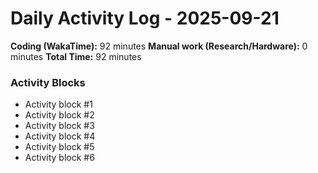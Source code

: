 # Daily Activity Log - 2025-09-21

**Coding (WakaTime):** 92 minutes
**Manual work (Research/Hardware):** 0 minutes
**Total Time:** 92 minutes

### Activity Blocks
- Activity block #1
- Activity block #2
- Activity block #3
- Activity block #4
- Activity block #5
- Activity block #6
